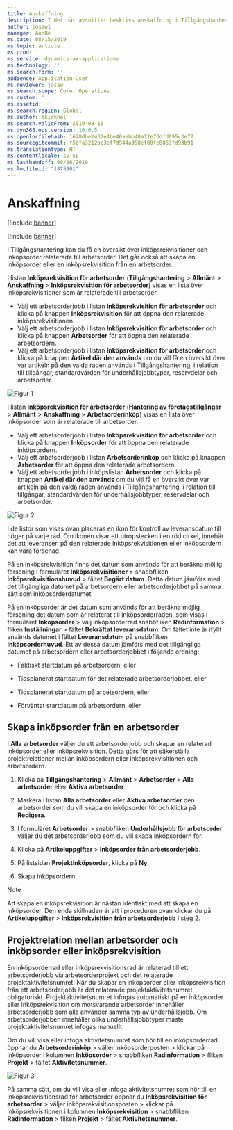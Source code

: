 ```yaml
---
title: Anskaffning
description: I det här avsnittet beskrivs anskaffning i Tillgångshantering.
author: josaw1
manager: AnnBe
ms.date: 08/15/2019
ms.topic: article
ms.prod: ''
ms.service: dynamics-ax-applications
ms.technology: ''
ms.search.form: ''
audience: Application User
ms.reviewer: josaw
ms.search.scope: Core, Operations
ms.custom: ''
ms.assetid: ''
ms.search.region: Global
ms.author: mkirknel
ms.search.validFrom: 2019-08-15
ms.dyn365.ops.version: 10.0.5
ms.openlocfilehash: 1678dbe2432e4be46aebb40a12e73dfd695c3e77
ms.sourcegitcommit: f5bfa3212bc3ef7d944a358ef08fe8863fd93b91
ms.translationtype: HT
ms.contentlocale: sv-SE
ms.lasthandoff: 08/16/2019
ms.locfileid: "1875901"
---
```

# <a name="procurement"></a>Anskaffning


[!include [banner](../../includes/banner.md)]

[!include [banner](../../includes/preview-banner.md)]

I Tillgångshantering kan du få en översikt över inköpsrekvisitioner och inköpsorder relaterade till arbetsorder. Det går också att skapa en inköpsorder eller en inköpsrekvisition från en arbetsorder.

I listan **Inköpsrekvisition för arbetsorder** (**Tillgångshantering** > **Allmänt** > **Anskaffning** > **Inköpsrekvisition för arbetsorder**) visas en lista över inköpsrekvisitioner som är relaterade till arbetsorder.

- Välj ett arbetsorderjobb i listan **Inköpsrekvisition för arbetsorder** och klicka på knappen **Inköpsrekvisition** för att öppna den relaterade inköpsrekvisitionen.  
- Välj ett arbetsorderjobb i listan **Inköpsrekvisition för arbetsorder** och klicka på knappen **Arbetsorder** för att öppna den relaterade arbetsordern.  
- Välj ett arbetsorderjobb i listan **Inköpsrekvisition för arbetsorder** och klicka på knappen **Artikel där den används** om du vill få en översikt över var artikeln på den valda raden används i Tillgångshantering, i relation till tillgångar, standardvärden för underhållsjobbtyper, reservdelar och arbetsorder. 

![Figur 1](media/08-work-orders.png)


I listan **Inköpsrekvisition för arbetsorder** (**Hantering av företagstillgångar** > **Allmänt** > **Anskaffning** > **Arbetsorderinköp**) visas en lista över inköpsorder som är relaterade till arbetsorder.

- Välj ett arbetsorderjobb i listan **Inköpsrekvisition för arbetsorder** och klicka på knappen **Inköpsorder** för att öppna den relaterade inköpsordern.  
- Välj ett arbetsorderjobb i listan **Arbetsorderinköp** och klicka på knappen **Arbetsorder** för att öppna den relaterade arbetsordern.  
- Välj ett arbetsorderjobb i inköpslistan **Arbetsorder** och klicka på knappen **Artikel där den används** om du vill få en översikt över var artikeln på den valda raden används i Tillgångshantering, i relation till tillgångar, standardvärden för underhållsjobbtyper, reservdelar och arbetsorder. 

![Figur 2](media/09-work-orders.png)


I de listor som visas ovan placeras en ikon för kontroll av leveransdatum till höger på varje rad. Om ikonen visar ett utropstecken i en röd cirkel, innebär det att leveransen på den relaterade inköpsrekvisitionen eller inköpsordern kan vara försenad.

På en inköpsrekvisition finns det datum som används för att beräkna möjlig försening i formuläret **Inköpsrekvisitioner** > snabbfliken **Inköpsrekvisitionshuvud** > fältet **Begärt datum**. Detta datum jämförs med det tillgängliga datumet på arbetsordern eller arbetsorderjobbet på samma sätt som inköpsorderdatumet.

På en inköpsorder är det datum som används för att beräkna möjlig försening det datum som är relaterat till inköpsorderraden, som visas i formuläret **Inköpsorder** > välj inköpsorderrad snabbfliken **Radinformation** > fliken **Inställningar** > fältet **Bekräftat leveransdatum**. Om fältet inte är ifyllt används datumet i fältet **Leveransdatum** på snabbfliken **Inköpsorderhuvud**. Ett av dessa datum jämförs med det tillgängliga datumet på arbetsordern eller arbetsorderjobbet i följande ordning:

- Faktiskt startdatum på arbetsordern, eller  

- Tidsplanerat startdatum för det relaterade arbetsorderjobbet, eller  

- Tidsplanerat startdatum på arbetsordern, eller  

- Förväntat startdatum på arbetsordern, eller  


## <a name="create-purchase-order-from-a-work-order"></a>Skapa inköpsorder från en arbetsorder

I **Alla arbetsorder** väljer du ett arbetsorderjobb och skapar en relaterad inköpsorder eller inköpsrekvisition. Detta görs för att säkerställa projektrelationer mellan inköpsordern eller inköpsrekvisitionen och arbetsordern.

1. Klicka på **Tillgångshantering** > **Allmänt** > **Arbetsorder** > **Alla arbetsorder** eller **Aktiva arbetsorder**.

2. Markera i listan **Alla arbetsorder** eller **Aktiva arbetsorder** den arbetsorder som du vill skapa en inköpsorder för och klicka på **Redigera**.

3. I formuläret **Arbetsorder** > snabbfliken **Underhållsjobb för arbetsorder** väljer du det arbetsorderjobb som du vill skapa inköpsordern för.

4. Klicka på **Artikeluppgifter** > **Inköpsorder från arbetsorderjobb**.

5. På listsidan **Projektinköpsorder**, klicka på **Ny**.

6. Skapa inköpsordern.

>[!NOTE]
>Att skapa en inköpsrekvisition är nästan identiskt med att skapa en inköpsorder. Den enda skillnaden är att i proceduren ovan klickar du på **Artikeluppgifter** > **Inköpsrekvisition från arbetsorderjobb** i steg 2.

## <a name="project-relation-between-work-order-and-purchase-order-or-purchase-requisition"></a>Projektrelation mellan arbetsorder och inköpsorder eller inköpsrekvisition

En inköpsorderrad eller inköpsrekvisitionsrad är relaterad till ett arbetsorderjobb via arbetsorderprojekt och det relaterade projektaktivitetsnumret. När du skapar en inköpsorder eller inköpsrekvisition från ett arbetsorderjobb är det relaterade projektaktivitetsnumret obligatoriskt. Projektaktivitetsnumret infogas automatiskt på en inköpsorder eller inköpsrekvisition om motsvarande arbetsorder innehåller arbetsorderjobb som alla använder samma typ av underhållsjobb. Om arbetsorderjobben innehåller olika underhållsjobbtyper måste projektaktivitetsnumret infogas manuellt.

Om du vill visa eller infoga aktivitetsnumret som hör till en inköpsorderrad öppnar du **Arbetsorderinköp** > väljer inköpsorderposten > klickar på inköpsorder i kolumnen **Inköpsorder** > snabbfliken **Radinformation** > fliken **Projekt** > fältet **Aktivitetsnummer**.


![Figur 3](media/10-work-orders.png)


På samma sätt, om du vill visa eller infoga aktivitetsnumret som hör till en inköpsrekvisitionsrad för arbetsorder öppnar du **Inköpsrekvisition för arbetsorder** > väljer inköpsrekvisitionsposten > klickar på inköpsrekvisitionen i kolumnen **Inköpsrekvisition** > snabbfliken **Radinformation** > fliken **Projekt** > fältet **Aktivitetsnummer**.

